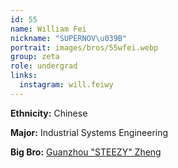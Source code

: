 ```yaml
---
id: 55
name: William Fei
nickname: "SUPERNOV\u039B"
portrait: images/bros/55wfei.webp
group: zeta
role: undergrad
links:
  instagram: will.feiwy
---
```


**Ethnicity:** Chinese

**Major:** Industrial Systems Engineering

**Big Bro:** [Guanzhou "STEEZY" Zheng](40gzheng)
